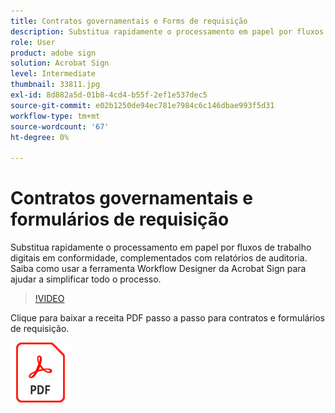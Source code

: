 ```yaml
---
title: Contratos governamentais e Forms de requisição
description: Substitua rapidamente o processamento em papel por fluxos de trabalho digitais em conformidade, complementados com relatórios de auditoria
role: User
product: adobe sign
solution: Acrobat Sign
level: Intermediate
thumbnail: 33811.jpg
exl-id: 8d882a5d-01b8-4cd4-b55f-2ef1e537dec5
source-git-commit: e02b1250de94ec781e7984c6c146dbae993f5d31
workflow-type: tm+mt
source-wordcount: '67'
ht-degree: 0%

---
```


# Contratos governamentais e formulários de requisição

Substitua rapidamente o processamento em papel por fluxos de trabalho digitais em conformidade, complementados com relatórios de auditoria. Saiba como usar a ferramenta Workflow Designer da Acrobat Sign para ajudar a simplificar todo o processo.

>[!VIDEO](https://video.tv.adobe.com/v/33811?hidetitle=true)

Clique para baixar a receita PDF passo a passo para contratos e formulários de requisição.

[![Baixar PDF Receita](../assets/acrobat_PDF_96.png)](../assets/UseCaseRecipe-EN-UsingWorkflowDesigner.pdf)
